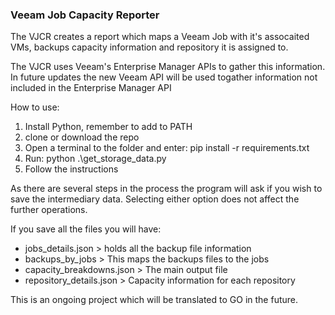 ### Veeam Job Capacity Reporter

The VJCR creates a report which maps a Veeam Job with it's assocaited VMs, backups capacity information and repository it is assigned to.

The VJCR uses Veeam's Enterprise Manager APIs to gather this information. In future updates the new Veeam API will be used togather 
information not included in the Enterprise Manager API

How to use:
1. Install Python, remember to add to PATH
2. clone or download the repo
3. Open a terminal to the folder and enter: pip install -r requirements.txt
4. Run: python .\get_storage_data.py
5. Follow the instructions

As there are several steps in the process the program will ask if you wish to save the intermediary data. Selecting either option does not 
affect the further operations.

If you save all the files you will have:
* jobs_details.json > holds all the backup file information
* backups_by_jobs > This maps the backups files to the jobs
* capacity_breakdowns.json > The main output file
* repository_details.json > Capacity information for each repository

This is an ongoing project which will be translated to GO in the future.
